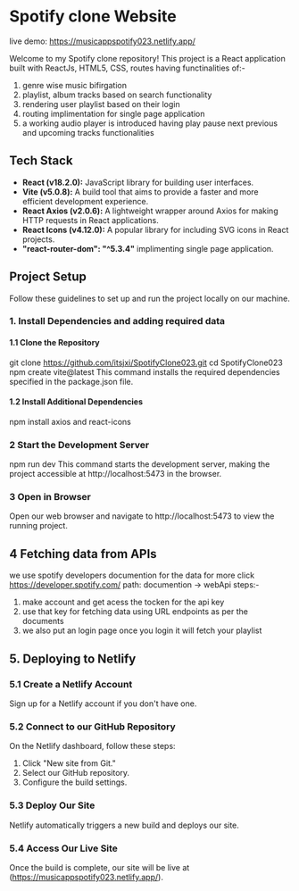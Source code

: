  # Spotify clone  Website 
live demo:  https://musicappspotify023.netlify.app/


Welcome to my Spotify clone repository! This project is a React application built with ReactJs, HTML5, CSS, routes having functinalities of:-
1) genre wise music bifirgation
2) playlist, album tracks  based on search functionality
3) rendering user playlist based on their login
4) routing implimentation for single page application
5) a working audio player is introduced having play pause next previous and upcoming tracks functionalities

## Tech Stack

- **React (v18.2.0):** JavaScript library for building user interfaces.
- **Vite (v5.0.8):** A build tool that aims to provide a faster and more efficient development experience.
- **React Axios (v2.0.6):** A lightweight wrapper around Axios for making HTTP requests in React applications.
- **React Icons (v4.12.0):** A popular library for including SVG icons in React projects.
- **"react-router-dom": "^5.3.4"** implimenting single page application.

## Project Setup

Follow these guidelines to set up and run the project locally on our machine.


### 1. Install Dependencies and adding required data

#### 1.1 Clone the Repository

git clone https://github.com/itsjxi/SpotifyClone023.git
cd SpotifyClone023
npm create vite@latest
This command installs the required dependencies specified in the package.json file.

#### 1.2 Install Additional Dependencies
npm install axios and  react-icons

### 2  Start the Development Server
npm run dev
This command starts the development server, making the project accessible at http://localhost:5473 in the browser.

### 3 Open in Browser
Open our web browser and navigate to http://localhost:5473 to view the running project.

## 4  Fetching data from APIs
we use spotify developers documention for the data for more click https://developer.spotify.com/
path: documention -> webApi
steps:-
 1) make account and get acess the tocken for the api key
 2) use that key for fetching data using URL endpoints as per the documents
 3) we also put an login page once you login it will fetch your playlist 


## 5. Deploying to Netlify

### 5.1 Create a Netlify Account

Sign up for a Netlify account if you don't have one.

### 5.2 Connect to our GitHub Repository

On the Netlify dashboard, follow these steps:

1. Click "New site from Git."
2. Select our GitHub repository.
3. Configure the build settings.

### 5.3 Deploy Our Site

Netlify automatically triggers a new build and deploys our site.

### 5.4 Access Our Live Site

Once the build is complete, our site will be live at (https://musicappspotify023.netlify.app/).



